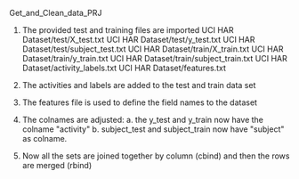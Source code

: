 Get_and_Clean_data_PRJ

1. The provided test and training files are imported
UCI HAR Dataset/test/X_test.txt
UCI HAR Dataset/test/y_test.txt
UCI HAR Dataset/test/subject_test.txt
UCI HAR Dataset/train/X_train.txt
UCI HAR Dataset/train/y_train.txt
UCI HAR Dataset/train/subject_train.txt
UCI HAR Dataset/activity_labels.txt
UCI HAR Dataset/features.txt

2. The activities and labels are added to the test and train data set

3. The features file is used to define the field names to the dataset

4. The colnames are adjusted:
   a. the y_test and y_train now have the colname "activity"
   b. subject_test and subject_train now have "subject" as colname.

5. Now all the sets are joined together by column (cbind) and then the rows are merged (rbind)
